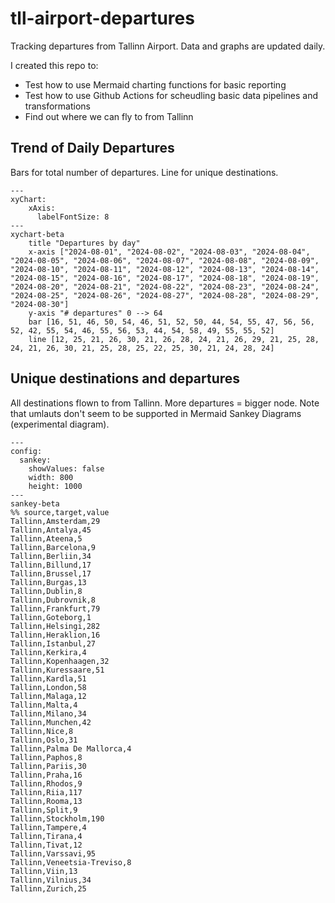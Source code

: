 # tll-airport-departures

Tracking departures from Tallinn Airport. Data and graphs are updated daily.

I created this repo to:
- Test how to use Mermaid charting functions for basic reporting
- Test how to use Github Actions for scheudling basic data pipelines and transformations
- Find out where we can fly to from Tallinn

## Trend of Daily Departures

Bars for total number of departures. Line for unique destinations.

```mermaid
---
xyChart:
    xAxis:
      labelFontSize: 8
---
xychart-beta
    title "Departures by day"
    x-axis ["2024-08-01", "2024-08-02", "2024-08-03", "2024-08-04", "2024-08-05", "2024-08-06", "2024-08-07", "2024-08-08", "2024-08-09", "2024-08-10", "2024-08-11", "2024-08-12", "2024-08-13", "2024-08-14", "2024-08-15", "2024-08-16", "2024-08-17", "2024-08-18", "2024-08-19", "2024-08-20", "2024-08-21", "2024-08-22", "2024-08-23", "2024-08-24", "2024-08-25", "2024-08-26", "2024-08-27", "2024-08-28", "2024-08-29", "2024-08-30"]
    y-axis "# departures" 0 --> 64
    bar [16, 51, 46, 50, 54, 46, 51, 52, 50, 44, 54, 55, 47, 56, 56, 52, 42, 55, 54, 46, 55, 56, 53, 44, 54, 58, 49, 55, 55, 52]
    line [12, 25, 21, 26, 30, 21, 26, 28, 24, 21, 26, 29, 21, 25, 28, 24, 21, 26, 30, 21, 25, 28, 25, 22, 25, 30, 21, 24, 28, 24]
```


## Unique destinations and departures

All destinations flown to from Tallinn. More departures = bigger node.
Note that umlauts don't seem to be supported in Mermaid Sankey Diagrams (experimental diagram).

```mermaid
---
config:
  sankey:
    showValues: false
    width: 800
    height: 1000
---
sankey-beta
%% source,target,value
Tallinn,Amsterdam,29
Tallinn,Antalya,45
Tallinn,Ateena,5
Tallinn,Barcelona,9
Tallinn,Berliin,34
Tallinn,Billund,17
Tallinn,Brussel,17
Tallinn,Burgas,13
Tallinn,Dublin,8
Tallinn,Dubrovnik,8
Tallinn,Frankfurt,79
Tallinn,Goteborg,1
Tallinn,Helsingi,282
Tallinn,Heraklion,16
Tallinn,Istanbul,27
Tallinn,Kerkira,4
Tallinn,Kopenhaagen,32
Tallinn,Kuressaare,51
Tallinn,Kardla,51
Tallinn,London,58
Tallinn,Malaga,12
Tallinn,Malta,4
Tallinn,Milano,34
Tallinn,Munchen,42
Tallinn,Nice,8
Tallinn,Oslo,31
Tallinn,Palma De Mallorca,4
Tallinn,Paphos,8
Tallinn,Pariis,30
Tallinn,Praha,16
Tallinn,Rhodos,9
Tallinn,Riia,117
Tallinn,Rooma,13
Tallinn,Split,9
Tallinn,Stockholm,190
Tallinn,Tampere,4
Tallinn,Tirana,4
Tallinn,Tivat,12
Tallinn,Varssavi,95
Tallinn,Veneetsia-Treviso,8
Tallinn,Viin,13
Tallinn,Vilnius,34
Tallinn,Zurich,25


```
